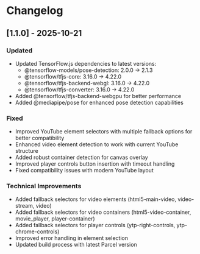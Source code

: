 # Changelog

## [1.1.0] - 2025-10-21

### Updated
- Updated TensorFlow.js dependencies to latest versions:
  - @tensorflow-models/pose-detection: 2.0.0 → 2.1.3
  - @tensorflow/tfjs-core: 3.16.0 → 4.22.0
  - @tensorflow/tfjs-backend-webgl: 3.16.0 → 4.22.0
  - @tensorflow/tfjs-converter: 3.16.0 → 4.22.0
- Added @tensorflow/tfjs-backend-webgpu for better performance
- Added @mediapipe/pose for enhanced pose detection capabilities

### Fixed
- Improved YouTube element selectors with multiple fallback options for better compatibility
- Enhanced video element detection to work with current YouTube structure
- Added robust container detection for canvas overlay
- Improved player controls button insertion with timeout handling
- Fixed compatibility issues with modern YouTube layout

### Technical Improvements
- Added fallback selectors for video elements (html5-main-video, video-stream, video)
- Added fallback selectors for video containers (html5-video-container, movie_player, player-container)
- Added fallback selectors for player controls (ytp-right-controls, ytp-chrome-controls)
- Improved error handling in element selection
- Updated build process with latest Parcel version
